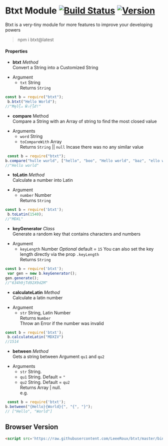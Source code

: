 Btxt Module [![Build Status](https://travis-ci.org/LeeeRoux/btxt.svg?branch=master-branch)](https://travis-ci.org/LeeeRoux/btxt) [![Version](https://img.shields.io/badge/version-1.3.6-blue.svg)](https://www.npmjs.com/package/btxt?activeTab=versions) 
===========
Btxt is a very-tiny module for more features to improve your developing powers
> npm i btxt@latest

#### Properties
* **btxt** *Method*<br>
 Convert a String into a Customized String
- Argument 
  * `txt` String<br>
 Returns `String`
```js
const b = require("btxt");
 b.btxt("Hello World");
//"Ħȩŀḹ๑ Ŵ๏ṝḹժ!"
```
* **compare** Method <br>
 Compare a String with an Array of string to find the most closed value
- Arguments 
  * `word` String
  * `toCompareWith` Array<br>
Returns `String` || `null` Incase there was no any similar value
```js
 const b = require("btxt");
b.compare("hulle wurld", ["hello", "boo", "Hello world", "baz", "ello world"])
//"Hello world"
```
* **toLatin** *Method*<br>
 Calculate a number into Latin
- Argument
  * `number` Number<br>
Returns `String`
```js
const b = require('btxt');
 b.toLatin(1540);
//"MDXL"
```
* **keyGenerator** *Class*<br>
 Generate a random key that contains characters and numbers
- Argument
   * `keyLength` Number *Optional* default = `15` You can also set the key length directly via the prop `.keyLength`<br>
Returns `String`
```js
const b = require('btxt');
 var gen = new b.keyGenerator();
gen.generate();
//"634h9jTd92X9d2M"
```
* **calculateLatin** *Method*<br>
 Calculate a latin number 
- Argument
   * `str` String, Latin Number<br>
Returns `Number`<br>
Throw an Error if the number was invalid
```js
const b = require('btxt');
 b.calculateLatin("MDXIV")
//1514
```
* **between** *Method*<br>
 Gets a string between Argument `qu1` and `qu2`<br>
- Arguments
  * `str` String.
  * `qu1` String. Default = `"`
  * `qu2` String. Default = `qu2`<br>
  Returns Array | null.<br>
e.g.
```js
 const b = require('btxt');
b.between("{Hello}{World}{", "{", "}");
// ["Hello", "World"]
``` 
## Browser Version
```html
<script src='https://raw.githubusercontent.com/LeeeRoux/btxt/master/bin/btxt-browser.js'></script>
```
